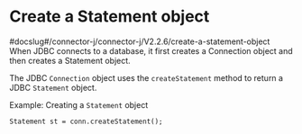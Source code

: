 Create a Statement object 
==============================================
#docslug#/connector-j/connector-j/V2.2.6/create-a-statement-object
When JDBC connects to a database, it first creates a Connection object and then creates a Statement object. 

The JDBC `Connection` object uses the `createStatement` method to return a JDBC `Statement` object. 

Example: Creating a `Statement` object

```unknow
Statement st = conn.createStatement();
```


